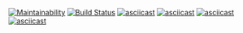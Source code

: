 [![Maintainability](https://api.codeclimate.com/v1/badges/7512a0d19e2bc2983ade/maintainability)](https://codeclimate.com/github/alexeyhol/php-project-lvl1/maintainability)
[![Build Status](https://travis-ci.org/alexeyhol/php-project-lvl1.svg?branch=master)](https://travis-ci.org/alexeyhol/php-project-lvl1)
[![asciicast](https://asciinema.org/a/zB8rYs7tAVLrvzqWtjaHguHW3.svg)](https://asciinema.org/a/zB8rYs7tAVLrvzqWtjaHguHW3)
[![asciicast](https://asciinema.org/a/NIwwME33kQNbt6JBsqQTiRGn5.svg)](https://asciinema.org/a/NIwwME33kQNbt6JBsqQTiRGn5)
[![asciicast](https://asciinema.org/a/uslzbMl7y5GQTbejxVztSmUXM.svg)](https://asciinema.org/a/uslzbMl7y5GQTbejxVztSmUXM)
[![asciicast](https://asciinema.org/a/sUueYyJjJBIPIeW30eFyoAcAs.svg)](https://asciinema.org/a/sUueYyJjJBIPIeW30eFyoAcAs)

